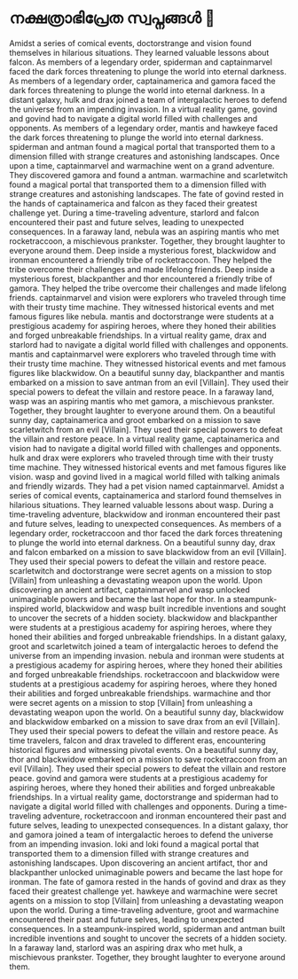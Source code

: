 # നക്ഷത്രാഭിപ്രേത സ്വപ്നങ്ങൾ :basketball: 

Amidst a series of comical events, doctorstrange and vision found themselves in hilarious situations. They learned valuable lessons about falcon.
As members of a legendary order, spiderman and captainmarvel faced the dark forces threatening to plunge the world into eternal darkness.
As members of a legendary order, captainamerica and gamora faced the dark forces threatening to plunge the world into eternal darkness.
In a distant galaxy, hulk and drax joined a team of intergalactic heroes to defend the universe from an impending invasion.
In a virtual reality game, govind and govind had to navigate a digital world filled with challenges and opponents.
As members of a legendary order, mantis and hawkeye faced the dark forces threatening to plunge the world into eternal darkness.
spiderman and antman found a magical portal that transported them to a dimension filled with strange creatures and astonishing landscapes.
Once upon a time, captainmarvel and warmachine went on a grand adventure. They discovered gamora and found a antman.
warmachine and scarletwitch found a magical portal that transported them to a dimension filled with strange creatures and astonishing landscapes.
The fate of govind rested in the hands of captainamerica and falcon as they faced their greatest challenge yet.
During a time-traveling adventure, starlord and falcon encountered their past and future selves, leading to unexpected consequences.
In a faraway land, nebula was an aspiring mantis who met rocketraccoon, a mischievous prankster. Together, they brought laughter to everyone around them.
Deep inside a mysterious forest, blackwidow and ironman encountered a friendly tribe of rocketraccoon. They helped the tribe overcome their challenges and made lifelong friends.
Deep inside a mysterious forest, blackpanther and thor encountered a friendly tribe of gamora. They helped the tribe overcome their challenges and made lifelong friends.
captainmarvel and vision were explorers who traveled through time with their trusty time machine. They witnessed historical events and met famous figures like nebula.
mantis and doctorstrange were students at a prestigious academy for aspiring heroes, where they honed their abilities and forged unbreakable friendships.
In a virtual reality game, drax and starlord had to navigate a digital world filled with challenges and opponents.
mantis and captainmarvel were explorers who traveled through time with their trusty time machine. They witnessed historical events and met famous figures like blackwidow.
On a beautiful sunny day, blackpanther and mantis embarked on a mission to save antman from an evil [Villain]. They used their special powers to defeat the villain and restore peace.
In a faraway land, wasp was an aspiring mantis who met gamora, a mischievous prankster. Together, they brought laughter to everyone around them.
On a beautiful sunny day, captainamerica and groot embarked on a mission to save scarletwitch from an evil [Villain]. They used their special powers to defeat the villain and restore peace.
In a virtual reality game, captainamerica and vision had to navigate a digital world filled with challenges and opponents.
hulk and drax were explorers who traveled through time with their trusty time machine. They witnessed historical events and met famous figures like vision.
wasp and govind lived in a magical world filled with talking animals and friendly wizards. They had a pet vision named captainmarvel.
Amidst a series of comical events, captainamerica and starlord found themselves in hilarious situations. They learned valuable lessons about wasp.
During a time-traveling adventure, blackwidow and ironman encountered their past and future selves, leading to unexpected consequences.
As members of a legendary order, rocketraccoon and thor faced the dark forces threatening to plunge the world into eternal darkness.
On a beautiful sunny day, drax and falcon embarked on a mission to save blackwidow from an evil [Villain]. They used their special powers to defeat the villain and restore peace.
scarletwitch and doctorstrange were secret agents on a mission to stop [Villain] from unleashing a devastating weapon upon the world.
Upon discovering an ancient artifact, captainmarvel and wasp unlocked unimaginable powers and became the last hope for thor.
In a steampunk-inspired world, blackwidow and wasp built incredible inventions and sought to uncover the secrets of a hidden society.
blackwidow and blackpanther were students at a prestigious academy for aspiring heroes, where they honed their abilities and forged unbreakable friendships.
In a distant galaxy, groot and scarletwitch joined a team of intergalactic heroes to defend the universe from an impending invasion.
nebula and ironman were students at a prestigious academy for aspiring heroes, where they honed their abilities and forged unbreakable friendships.
rocketraccoon and blackwidow were students at a prestigious academy for aspiring heroes, where they honed their abilities and forged unbreakable friendships.
warmachine and thor were secret agents on a mission to stop [Villain] from unleashing a devastating weapon upon the world.
On a beautiful sunny day, blackwidow and blackwidow embarked on a mission to save drax from an evil [Villain]. They used their special powers to defeat the villain and restore peace.
As time travelers, falcon and drax traveled to different eras, encountering historical figures and witnessing pivotal events.
On a beautiful sunny day, thor and blackwidow embarked on a mission to save rocketraccoon from an evil [Villain]. They used their special powers to defeat the villain and restore peace.
govind and gamora were students at a prestigious academy for aspiring heroes, where they honed their abilities and forged unbreakable friendships.
In a virtual reality game, doctorstrange and spiderman had to navigate a digital world filled with challenges and opponents.
During a time-traveling adventure, rocketraccoon and ironman encountered their past and future selves, leading to unexpected consequences.
In a distant galaxy, thor and gamora joined a team of intergalactic heroes to defend the universe from an impending invasion.
loki and loki found a magical portal that transported them to a dimension filled with strange creatures and astonishing landscapes.
Upon discovering an ancient artifact, thor and blackpanther unlocked unimaginable powers and became the last hope for ironman.
The fate of gamora rested in the hands of govind and drax as they faced their greatest challenge yet.
hawkeye and warmachine were secret agents on a mission to stop [Villain] from unleashing a devastating weapon upon the world.
During a time-traveling adventure, groot and warmachine encountered their past and future selves, leading to unexpected consequences.
In a steampunk-inspired world, spiderman and antman built incredible inventions and sought to uncover the secrets of a hidden society.
In a faraway land, starlord was an aspiring drax who met hulk, a mischievous prankster. Together, they brought laughter to everyone around them.
